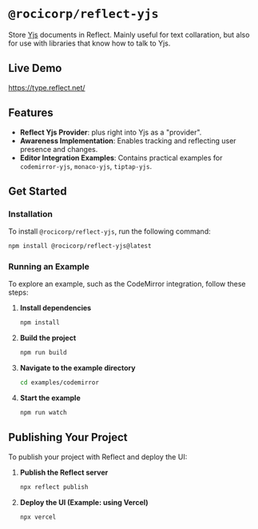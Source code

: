 # `@rocicorp/reflect-yjs`

Store [Yjs](https://yjs.dev) documents in Reflect. Mainly useful for text collaration, but also for use with libraries that know how to talk to Yjs.

## Live Demo

https://type.reflect.net/

## Features

- **Reflect Yjs Provider**: plus right into Yjs as a "provider".
- **Awareness Implementation**: Enables tracking and reflecting user presence and changes.
- **Editor Integration Examples**: Contains practical examples for `codemirror-yjs`, `monaco-yjs`, `tiptap-yjs`.

## Get Started

### Installation

To install `@rocicorp/reflect-yjs`, run the following command:

```bash
npm install @rocicorp/reflect-yjs@latest
```

### Running an Example

To explore an example, such as the CodeMirror integration, follow these steps:

1. **Install dependencies**

   ```bash
   npm install
   ```

2. **Build the project**

   ```bash
   npm run build
   ```

3. **Navigate to the example directory**

   ```bash
   cd examples/codemirror
   ```

4. **Start the example**
   ```bash
   npm run watch
   ```

## Publishing Your Project

To publish your project with Reflect and deploy the UI:

1. **Publish the Reflect server**

   ```bash
   npx reflect publish
   ```

2. **Deploy the UI (Example: using Vercel)**
   ```bash
   npx vercel
   ```
